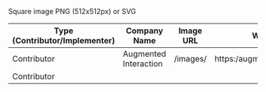 Square image PNG (512x512px) or SVG

| Type (Contributor/Implementer) | Company Name | Image URL | Website URL | 
| ------------------------------ | ------------ | --------- | ----------  |
| Contributor | Augmented Interaction | /images/ | https:/augmentedinteraction.com |
| Contributor | | ||https://www.onsiteviewer.com/ | 
